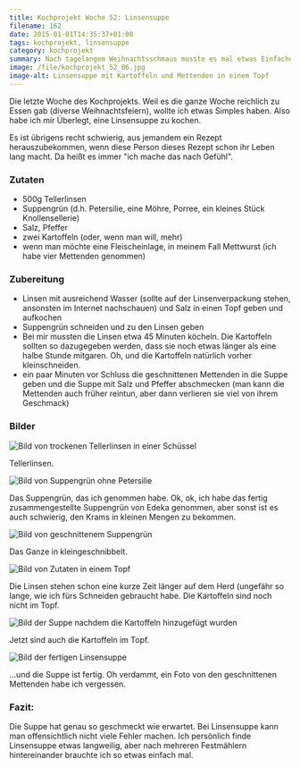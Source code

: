 ```yaml
---
title: Kochprojekt Woche 52: Linsensuppe
filename: 162
date: 2015-01-01T14:35:37+01:00
tags: kochprojekt, linsensuppe
category: kochprojekt
summary: Nach tagelangem Weihnachtsschmaus musste es mal etwas Einfaches sein. Eine Linsensuppe zum Beispiel.
image: /file/kochprojekt_52_06.jpg
image-alt: Linsensuppe mit Kartoffeln und Mettenden in einem Topf
---
```

Die letzte Woche des Kochprojekts. Weil es die ganze Woche reichlich zu Essen gab (diverse Weihnachtsfeiern), wollte ich etwas Simples haben. Also habe ich mir Überlegt, eine Linsensuppe zu kochen.

Es ist übrigens recht schwierig, aus jemandem ein Rezept herauszubekommen, wenn diese Person dieses Rezept schon ihr Leben lang macht. Da heißt es immer "ich mache das nach Gefühl".

### Zutaten

- 500g Tellerlinsen
- Suppengrün (d.h. Petersilie, eine Möhre, Porree, ein kleines Stück Knollensellerie)
- Salz, Pfeffer
- zwei Kartoffeln (oder, wenn man will, mehr)
- wenn man möchte eine Fleischeinlage, in meinem Fall Mettwurst (ich habe vier Mettenden genommen)

### Zubereitung

- Linsen mit ausreichend Wasser (sollte auf der Linsenverpackung stehen, ansonsten im Internet nachschauen) und Salz in einen Topf geben und aufkochen
- Suppengrün schneiden und zu den Linsen geben
- Bei mir mussten die Linsen etwa 45 Minuten köcheln. Die Kartoffeln sollten so dazugegeben werden, dass sie noch etwas länger als eine halbe Stunde mitgaren. Oh, und die Kartoffeln natürlich vorher kleinschneiden.
- ein paar Minuten vor Schluss die geschnittenen Mettenden in die Suppe geben und die Suppe mit Salz und Pfeffer abschmecken (man kann die Mettenden auch früher reintun, aber dann verlieren sie viel von ihrem Geschmack)

### Bilder

![Bild von trockenen Tellerlinsen in einer Schüssel](/file/kochprojekt_52_01.jpg)

Tellerlinsen.

![Bild von Suppengrün ohne Petersilie](/file/kochprojekt_52_02.jpg)

Das Suppengrün, das ich genommen habe. Ok, ok, ich habe das fertig zusammengestellte Suppengrün von Edeka genommen, aber sonst ist es auch schwierig, den Krams in kleinen Mengen zu bekommen.

![Bild von geschnittenem Suppengrün](/file/kochprojekt_52_03.jpg)

Das Ganze in kleingeschnibbelt.

![Bild von Zutaten in einem Topf](/file/kochprojekt_52_04.jpg)

Die Linsen stehen schon eine kurze Zeit länger auf dem Herd (ungefähr so lange, wie ich fürs Schneiden gebraucht habe. Die Kartoffeln sind noch nicht im Topf.

![Bild der Suppe nachdem die Kartoffeln hinzugefügt wurden](/file/kochprojekt_52_05.jpg)

Jetzt sind auch die Kartoffeln im Topf.

![Bild der fertigen Linsensuppe](/file/kochprojekt_52_06.jpg)

…und die Suppe ist fertig. Oh verdammt, ein Foto von den geschnittenen Mettenden habe ich vergessen.

### Fazit:

Die Suppe hat genau so geschmeckt wie erwartet. Bei Linsensuppe kann man offensichtlich nicht viele Fehler machen. Ich persönlich finde Linsensuppe etwas langweilig, aber nach mehreren Festmählern hintereinander brauchte ich so etwas einfach mal.
